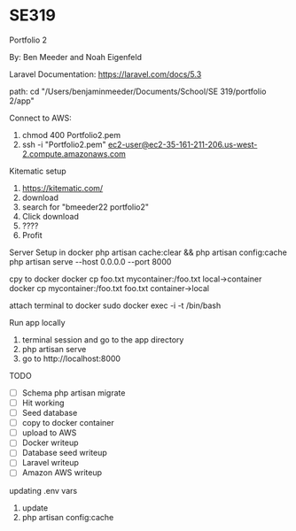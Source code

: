 # SE319

Portfolio 2

By: Ben Meeder and Noah Eigenfeld

Laravel Documentation: https://laravel.com/docs/5.3

path: cd "/Users/benjaminmeeder/Documents/School/SE 319/portfolio 2/app"

Connect to AWS: 
1. chmod 400 Portfolio2.pem
2. ssh -i "Portfolio2.pem" ec2-user@ec2-35-161-211-206.us-west-2.compute.amazonaws.com

Kitematic setup
1. https://kitematic.com/
2. download
3. search for "bmeeder22 portfolio2"
4. Click download
5. ????
6. Profit

Server Setup in docker
php artisan cache:clear && php artisan config:cache
php artisan serve --host 0.0.0.0 --port 8000

cpy to docker
docker cp foo.txt mycontainer:/foo.txt local->container
docker cp mycontainer:/foo.txt foo.txt container->local

attach terminal to docker
sudo docker exec -i -t  /bin/bash

Run app locally
1. terminal session and go to the app directory
2. php artisan serve
3. go to http://localhost:8000

TODO
-[ ] Schema php artisan migrate
-[ ] Hit working
-[ ] Seed database
-[ ] copy to docker container
-[ ] upload to AWS
-[ ] Docker writeup
-[ ] Database seed writeup
-[ ] Laravel writeup
-[ ] Amazon AWS writeup

updating .env vars
1. update
2. php artisan config:cache